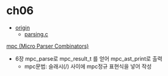 # ch06

- [origin](https://www.buildyourownlisp.com/chapter6_parsing)
  - [parsing.c](https://github.com/orangeduck/BuildYourOwnLisp/blob/master/src/parsing.c)

[mpc (Micro Parser Combinators)](https://github.com/orangeduck/mpc)
  - 6장 mpc_parse로 mpc_result_t 를 얻어 mpc_ast_print로 출력
    - mpc문법: 슬래시(/) 사이에 mpc정규 표현식을 넣어 작성
